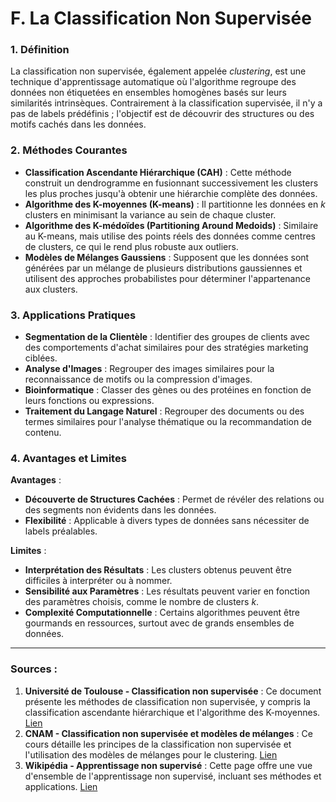 # **F. La Classification Non Supervisée**

### **1. Définition**

La classification non supervisée, également appelée *clustering*, est une technique d'apprentissage automatique où l'algorithme regroupe des données non étiquetées en ensembles homogènes basés sur leurs similarités intrinsèques. Contrairement à la classification supervisée, il n'y a pas de labels prédéfinis ; l'objectif est de découvrir des structures ou des motifs cachés dans les données.

### **2. Méthodes Courantes**

- **Classification Ascendante Hiérarchique (CAH)** : Cette méthode construit un dendrogramme en fusionnant successivement les clusters les plus proches jusqu'à obtenir une hiérarchie complète des données.
- **Algorithme des K-moyennes (K-means)** : Il partitionne les données en *k* clusters en minimisant la variance au sein de chaque cluster.
- **Algorithme des K-médoïdes (Partitioning Around Medoids)** : Similaire au K-means, mais utilise des points réels des données comme centres de clusters, ce qui le rend plus robuste aux outliers.
- **Modèles de Mélanges Gaussiens** : Supposent que les données sont générées par un mélange de plusieurs distributions gaussiennes et utilisent des approches probabilistes pour déterminer l'appartenance aux clusters.

### **3. Applications Pratiques**

- **Segmentation de la Clientèle** : Identifier des groupes de clients avec des comportements d'achat similaires pour des stratégies marketing ciblées.
- **Analyse d'Images** : Regrouper des images similaires pour la reconnaissance de motifs ou la compression d'images.
- **Bioinformatique** : Classer des gènes ou des protéines en fonction de leurs fonctions ou expressions.
- **Traitement du Langage Naturel** : Regrouper des documents ou des termes similaires pour l'analyse thématique ou la recommandation de contenu.

### **4. Avantages et Limites**

**Avantages** :

- **Découverte de Structures Cachées** : Permet de révéler des relations ou des segments non évidents dans les données.
- **Flexibilité** : Applicable à divers types de données sans nécessiter de labels préalables.

**Limites** :

- **Interprétation des Résultats** : Les clusters obtenus peuvent être difficiles à interpréter ou à nommer.
- **Sensibilité aux Paramètres** : Les résultats peuvent varier en fonction des paramètres choisis, comme le nombre de clusters *k*.
- **Complexité Computationnelle** : Certains algorithmes peuvent être gourmands en ressources, surtout avec de grands ensembles de données.

---

### **Sources :**

1. **Université de Toulouse - Classification non supervisée** : Ce document présente les méthodes de classification non supervisée, y compris la classification ascendante hiérarchique et l'algorithme des K-moyennes. [Lien](https://www.math.univ-toulouse.fr/~besse/Wikistat/pdf/st-m-explo-classif.pdf)
2. **CNAM - Classification non supervisée et modèles de mélanges** : Ce cours détaille les principes de la classification non supervisée et l'utilisation des modèles de mélanges pour le clustering. [Lien](https://maths.cnam.fr/IMG/pdf/classif_et_melanges_cle8aa85d.pdf)
3. **Wikipédia - Apprentissage non supervisé** : Cette page offre une vue d'ensemble de l'apprentissage non supervisé, incluant ses méthodes et applications. [Lien](https://fr.wikipedia.org/wiki/Apprentissage_non_supervis%C3%A9)